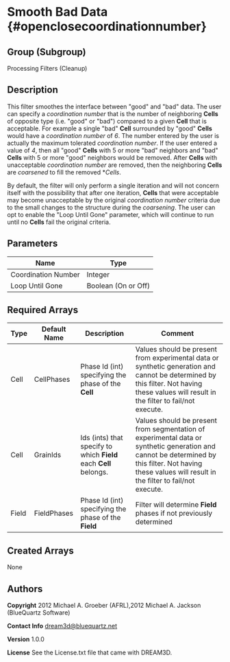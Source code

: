 Smooth Bad Data {#openclosecoordinationnumber}
======

## Group (Subgroup) ##
Processing Filters (Cleanup)

## Description ##
This filter smoothes the interface between "good" and "bad" data. The user can specify a *coordination number* that is the number of neighboring **Cells** of opposite type (i.e. "good" or "bad") compared to a given **Cell** that is acceptable.  For example a single "bad" **Cell** surrounded by "good" **Cells** would have a *coordination number* of *6*.  The number entered by the user is actually the maximum tolerated *coordination number*.  If the user entered a value of *4*, then all "good" **Cells** with 5 or more "bad" neighbors and "bad" **Cells** with 5 or more "good" neighbors would be removed.  After **Cells** with unacceptable *coordination number* are removed, then the neighboring **Cells** are *coarsened* to fill the removed **Cells*.  

By default, the filter will only perform a single iteration and will not concern itself with the possibility that after one iteration, **Cells** that were acceptable may become unacceptable by the original *coordination number* criteria due to the small changes to the structure during the *coarsening*.  The user can opt to enable the "Loop Until Gone" parameter, which will continue to run until no **Cells** fail the original criteria.

## Parameters ##

| Name | Type |
|------|------|
| Coordination Number | Integer |
| Loop Until Gone | Boolean (On or Off) |

## Required Arrays ##

| Type | Default Name | Description | Comment |
|------|--------------|-------------|---------|
| Cell | CellPhases | Phase Id (int) specifying the phase of the **Cell** | Values should be present from experimental data or synthetic generation and cannot be determined by this filter. Not having these values will result in the filter to fail/not execute. |
| Cell | GrainIds | Ids (ints) that specify to which **Field** each **Cell** belongs. | Values should be present from segmentation of experimental data or synthetic generation and cannot be determined by this filter. Not having these values will result in the filter to fail/not execute. |
| Field | FieldPhases | Phase Id (int) specifying the phase of the **Field** | Filter will determine **Field** phases if not previously determined |


## Created Arrays ##
None



## Authors ##

**Copyright** 2012 Michael A. Groeber (AFRL),2012 Michael A. Jackson (BlueQuartz Software)

**Contact Info** dream3d@bluequartz.net

**Version** 1.0.0

**License**  See the License.txt file that came with DREAM3D.



